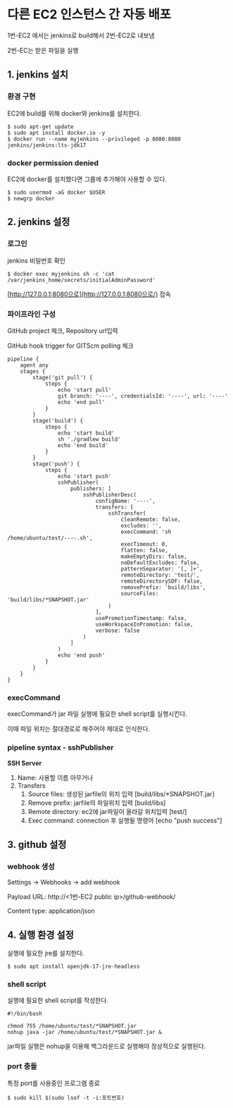 # 다른 EC2 인스턴스 간 자동 배포

1번-EC2 에서는 jenkins로 build해서 2번-EC2로 내보냄

2번-EC는 받은 파일을 실행

## 1. jenkins 설치

### 환경 구현 

EC2에 build를 위해 docker와 jenkins를 설치한다.

```
$ sudo apt-get update
$ sudo apt install docker.io -y
$ docker run --name myjenkins --privileged -p 8080:8080 jenkins/jenkins:lts-jdk17
```

### docker permission denied

EC2에 docker를 설치했다면 그룹에 추가해야 사용할 수 있다.

```
$ sudo usermod -aG docker $USER
$ newgrp docker
```

## 2. jenkins 설정

### 로그인

jenkins 비밀번호 확인

```
$ docker exec myjenkins sh -c 'cat /var/jenkins_home/secrets/initialAdminPassword' 
```

[http://127.0.0.1:8080으로](http://127.0.0.1:8080으로/) 접속

### 파이프라인 구성

GitHub project 체크, Repository url입력

GitHub hook trigger for GITScm polling 체크

```shell
pipeline {
    agent any
    stages {
        stage('git pull') {
            steps {
                echo 'start pull'
                git branch: '----', credentialsId: '----', url: '----'
                echo 'end pull'
            }
        }
        stage('build') {
            steps {
                echo 'start build'
                sh './gradlew build'
                echo 'end build'
            }
        }
        stage('push') {
            steps {
                echo 'start push'
                sshPublisher(
                    publishers: [
                        sshPublisherDesc(
                            configName: '----',
                            transfers: [
                                sshTransfer(
                                    cleanRemote: false,
                                    excludes: '',
                                    execCommand: 'sh /home/ubuntu/test/----.sh',
                                    execTimeout: 0,
                                    flatten: false,
                                    makeEmptyDirs: false,
                                    noDefaultExcludes: false,
                                    patternSeparator: '[, ]+',
                                    remoteDirectory: 'test/',
                                    remoteDirectorySDF: false,
                                    removePrefix: 'build/libs',
                                    sourceFiles: 'build/libs/*SNAPSHOT.jar'
                                )
                            ],
                            usePromotionTimestamp: false,
                            useWorkspaceInPromotion: false,
                            verbose: false
                        )
                    ]
                )
                echo 'end push'
            }
        }
    }
}
```

### execCommand

execCommand가 jar 파일 실행에 필요한 shell script를 실행시킨다.

이때 파일 위치는 절대경로로 해주어야 제대로 인식한다.

### pipeline syntax - sshPublisher

**SSH Server**

1. Name: 사용할 이름 아무거나
2. Transfers
   1. Source files: 생성된 jarfile의 위치 입력 [build/libs/*SNAPSHOT.jar]
   2. Remove prefix: jarfile의 파일위치 입력 [build/libs]
   3. Remote directory: ec2에 jar파일이 올라갈 위치입력 [test/]
   4. Exec command: connection 후 실행될 명령어 [echo "push success"]

## 3. github 설정

### webhook 생성

Settings -> Webhooks -> add webhook

Payload URL: http://<1번-EC2 public ip>/github-webhook/

Content type: application/json

## 4. 실행 환경 설정

실행에 필요한 jre를 설치한다.

```
$ sudo apt install openjdk-17-jre-headless
```

### shell script

실행에 필요한 shell script를 작성한다.

```shell
#!/bin/bash

chmod 755 /home/ubuntu/test/*SNAPSHOT.jar
nohup java -jar /home/ubuntu/test/*SNAPSHOT.jar &
```

jar파일 실행은 nohup을 이용해 백그라운드로 실행해야 정상적으로 실행된다.

### port 충돌

특정 port를 사용중인 프로그램 종료

```
$ sudo kill $(sudo lsof -t -i:포트번호)
```

